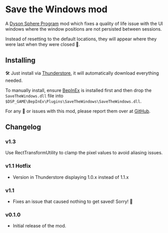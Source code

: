 ﻿# Save the Windows mod

A [Dyson Sphere Program](https://store.steampowered.com/app/1366540/Dyson_Sphere_Program/) mod which fixes a quality of life issue with the UI windows where the window positions are not persisted between sessions.

Instead of resetting to the default locations, they will appear where they were last when they were closed  💾.

## Installing

🛠 Just install via [Thunderstore](https://dsp.thunderstore.io), it will automatically download everything needed.

To manually install, ensure [BepInEx](https://github.com/BepInEx/BepInEx) is installed first and then drop the `SaveTheWindows.dll` file into `$DSP_GAME\BepInEx\Plugins\SaveTheWindows\SaveTheWindows.dll`.

For any 🐛 or issues with this mod, please report them over at [GitHub](https://github.com/Therzok/dsp_modding/issues/new).

## Changelog


### v1.3

Use RectTransformUtility to clamp the pixel values to avoid aliasing issues.

### v1.1 Hotfix

* Version in Thunderstore displaying 1.0.x instead of 1.1.x
 
### v1.1

* Fixes an issue that caused nothing to get saved! Sorry! 🙏

### v0.1.0

* Initial release of the mod.

